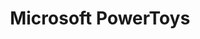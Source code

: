 ---
title: "Microsoft PowerToys"
publishedAt: 2024-09-29
description: "Microsoft PowerToys is a set of free utilities for users to customize and improve their Windows 10 experience. Some of its best features include a color picker, image resizer, and the ability to create custom snap zones."
slug: "microsoft-powertoys"
isPublish: true
url: "https://github.com/microsoft/PowerToys"
---